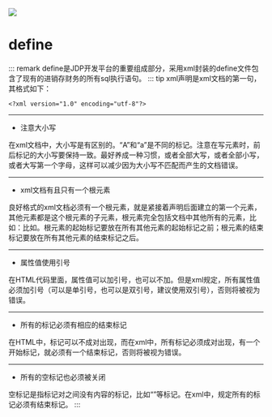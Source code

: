 ![](/images/jxc/d.svg)
# define <Badge text="JDP"> </Badge>
::: remark 
define是JDP开发平台的重要组成部分，采用xml封装的define文件包含了现有的进销存财务的所有sql执行语句。
::: tip
xml声明是xml文档的第一句，其格式如下：

`<?xml version="1.0" encoding="utf-8"?>`

---
- 注意大小写

在xml文档中，大小写是有区别的。“A”和“a”是不同的标记。注意在写元素时，前后标记的大小写要保持一致。最好养成一种习惯，或者全部大写，或者全部小写，或者大写第一个字母，这样可以减少因为大小写不匹配而产生的文档错误。

---
- xml文档有且只有一个根元素

良好格式的xml文档必须有一个根元素，就是紧接着声明后面建立的第一个元素，其他元素都是这个根元素的子元素，根元素完全包括文档中其他所有的元素，比如：比如<defineSqls></defineSqls>。根元素的起始标记要放在所有其他元素的起始标记之前；根元素的结束标记要放在所有其他元素的结束标记之后。

---

- 属性值使用引号

在HTML代码里面，属性值可以加引号，也可以不加。但是xml规定，所有属性值必须加引号（可以是单引号，也可以是双引号，建议使用双引号），否则将被视为错误。 

---
- 所有的标记必须有相应的结束标记

在HTML中，标记可以不成对出现，而在xml中，所有标记必须成对出现，有一个开始标记，就必须有一个结束标记，否则将被视为错误。

---
- 所有的空标记也必须被关闭

空标记是指标记对之间没有内容的标记，比如“”等标记。在xml中，规定所有的标记必须有结束标记。
:::